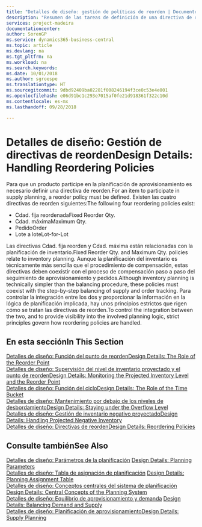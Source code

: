```yaml
---
title: "Detalles de diseño: gestión de políticas de reorden | Documentos de Microsoft"
description: "Resumen de las tareas de definición de una directiva de reorden de planificación del suministro."
services: project-madeira
documentationcenter: 
author: SorenGP
ms.service: dynamics365-business-central
ms.topic: article
ms.devlang: na
ms.tgt_pltfrm: na
ms.workload: na
ms.search.keywords: 
ms.date: 10/01/2018
ms.author: sgroespe
ms.translationtype: HT
ms.sourcegitcommit: 9dbd92409ba02281f008246194f3ce0c53e4e001
ms.openlocfilehash: e06d91bc1c293e7015af0fe21d918361f322c10d
ms.contentlocale: es-mx
ms.lasthandoff: 09/28/2018

---
```

# <a name="design-details-handling-reordering-policies"></a><span data-ttu-id="d5d42-103">Detalles de diseño: Gestión de directivas de reorden</span><span class="sxs-lookup"><span data-stu-id="d5d42-103">Design Details: Handling Reordering Policies</span></span>
<span data-ttu-id="d5d42-104">Para que un producto participe en la planificación de aprovisionamiento es necesario definir una directiva de reorden.</span><span class="sxs-lookup"><span data-stu-id="d5d42-104">For an item to participate in supply planning, a reorder policy must be defined.</span></span> <span data-ttu-id="d5d42-105">Existen las cuatro directivas de reorden siguientes:</span><span class="sxs-lookup"><span data-stu-id="d5d42-105">The following four reordering policies exist:</span></span>  
  
* <span data-ttu-id="d5d42-106">Cdad. fija reordenada</span><span class="sxs-lookup"><span data-stu-id="d5d42-106">Fixed Reorder Qty.</span></span>  
* <span data-ttu-id="d5d42-107">Cdad. máxima</span><span class="sxs-lookup"><span data-stu-id="d5d42-107">Maximum Qty.</span></span>  
* <span data-ttu-id="d5d42-108">Pedido</span><span class="sxs-lookup"><span data-stu-id="d5d42-108">Order</span></span>  
* <span data-ttu-id="d5d42-109">Lote a lote</span><span class="sxs-lookup"><span data-stu-id="d5d42-109">Lot-for-Lot</span></span>  
  
<span data-ttu-id="d5d42-110">Las directivas Cdad. fija reorden y Cdad. máxima están relacionadas con la planificación de inventario.</span><span class="sxs-lookup"><span data-stu-id="d5d42-110">Fixed Reorder Qty. and Maximum Qty. policies relate to inventory planning.</span></span> <span data-ttu-id="d5d42-111">Aunque la planificación del inventario es técnicamente más sencilla que el procedimiento de compensación, estas directivas deben coexistir con el proceso de compensación paso a paso del seguimiento de aprovisionamiento y pedidos.</span><span class="sxs-lookup"><span data-stu-id="d5d42-111">Although inventory planning is technically simpler than the balancing procedure, these policies must coexist with the step-by-step balancing of supply and order tracking.</span></span> <span data-ttu-id="d5d42-112">Para controlar la integración entre los dos y proporcionar la información en la lógica de planificación implicada, hay unos principios estrictos que rigen cómo se tratan las directivas de reorden.</span><span class="sxs-lookup"><span data-stu-id="d5d42-112">To control the integration between the two, and to provide visibility into the involved planning logic, strict principles govern how reordering policies are handled.</span></span>  
  
## <a name="in-this-section"></a><span data-ttu-id="d5d42-113">En esta sección</span><span class="sxs-lookup"><span data-stu-id="d5d42-113">In This Section</span></span>  
[<span data-ttu-id="d5d42-114">Detalles de diseño: Función del punto de reorden</span><span class="sxs-lookup"><span data-stu-id="d5d42-114">Design Details: The Role of the Reorder Point</span></span>](design-details-the-role-of-the-reorder-point.md)  
[<span data-ttu-id="d5d42-115">Detalles de diseño: Supervisión del nivel de inventario proyectado y el punto de reorden</span><span class="sxs-lookup"><span data-stu-id="d5d42-115">Design Details: Monitoring the Projected Inventory Level and the Reorder Point</span></span>](design-details-monitoring-the-projected-inventory-level-and-the-reorder-point.md)  
[<span data-ttu-id="d5d42-116">Detalles de diseño: Función del ciclo</span><span class="sxs-lookup"><span data-stu-id="d5d42-116">Design Details: The Role of the Time Bucket</span></span>](design-details-the-role-of-the-time-bucket.md)  
[<span data-ttu-id="d5d42-117">Detalles de diseño: Mantenimiento por debajo de los niveles de desbordamiento</span><span class="sxs-lookup"><span data-stu-id="d5d42-117">Design Details: Staying under the Overflow Level</span></span>](design-details-staying-under-the-overflow-level.md)  
[<span data-ttu-id="d5d42-118">Detalles de diseño: Gestión de inventario negativo proyectado</span><span class="sxs-lookup"><span data-stu-id="d5d42-118">Design Details: Handling Projected Negative Inventory</span></span>](design-details-handling-projected-negative-inventory.md)  
[<span data-ttu-id="d5d42-119">Detalles de diseño: Directivas de reorden</span><span class="sxs-lookup"><span data-stu-id="d5d42-119">Design Details: Reordering Policies</span></span>](design-details-reordering-policies.md)  
  
## <a name="see-also"></a><span data-ttu-id="d5d42-120">Consulte también</span><span class="sxs-lookup"><span data-stu-id="d5d42-120">See Also</span></span>  
<span data-ttu-id="d5d42-121">[Detalles de diseño: Parámetros de la planificación](design-details-planning-parameters.md) </span><span class="sxs-lookup"><span data-stu-id="d5d42-121">[Design Details: Planning Parameters](design-details-planning-parameters.md) </span></span>  
<span data-ttu-id="d5d42-122">[Detalles de diseño: Tabla de asignación de planificación](design-details-planning-assignment-table.md) </span><span class="sxs-lookup"><span data-stu-id="d5d42-122">[Design Details: Planning Assignment Table](design-details-planning-assignment-table.md) </span></span>  
<span data-ttu-id="d5d42-123">[Detalles de diseño: Conceptos centrales del sistema de planificación](design-details-central-concepts-of-the-planning-system.md) </span><span class="sxs-lookup"><span data-stu-id="d5d42-123">[Design Details: Central Concepts of the Planning System](design-details-central-concepts-of-the-planning-system.md) </span></span>  
<span data-ttu-id="d5d42-124">[Detalles de diseño: Equilibrio de aprovisionamiento y demanda](design-details-balancing-demand-and-supply.md) </span><span class="sxs-lookup"><span data-stu-id="d5d42-124">[Design Details: Balancing Demand and Supply](design-details-balancing-demand-and-supply.md) </span></span>  
[<span data-ttu-id="d5d42-125">Detalles de diseño: Planificación de aprovisionamiento</span><span class="sxs-lookup"><span data-stu-id="d5d42-125">Design Details: Supply Planning</span></span>](design-details-supply-planning.md)
